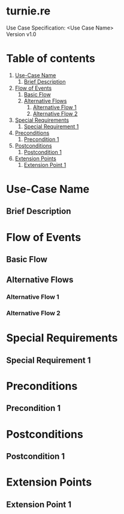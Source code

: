 # turnie.re

Use Case Specification: &lt;Use Case Name&gt;  
Version v1.0

# Table of contents

1. [Use-Case Name](#usecase-name)
   1. [Brief Description](#brief-description)
1. [Flow of Events](#flow-of-events)
   1. [Basic Flow](#basic-flow)
   1. [Alternative Flows](#alternative-flows)
      1. [Alternative Flow 1](#alternative-flow-1)
      1. [Alternative Flow 2](#alternative-flow-2)
1. [Special Requirements](#special-requirements)
   1. [Special Requirement 1](#special-requirement-1)
1. [Preconditions](#preconditions)
   1. [Precondition 1](#precondition-1)
1. [Postconditions](#postconditions)
   1. [Postcondition 1](#postcondition-1)
1. [Extension Points](#extension-points)
   1. [Extension Point 1](#extension-point-1)


# Use-Case Name

## Brief Description

# Flow of Events

## Basic Flow

## Alternative Flows

### Alternative Flow 1

### Alternative Flow 2

# Special Requirements

## Special Requirement 1

# Preconditions

## Precondition 1

# Postconditions

## Postcondition 1

# Extension Points

## Extension Point 1
